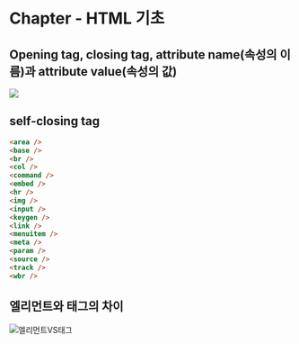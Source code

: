 # Chapter - HTML 기초

## Opening tag, closing tag, attribute name(속성의 이름)과 attribute value(속성의 값)

![](https://user-images.githubusercontent.com/34564706/122494214-e9361300-d023-11eb-9d79-6f2fba2be32b.png)

## self-closing tag

```html
<area />
<base />
<br />
<col />
<command />
<embed />
<hr />
<img />
<input />
<keygen />
<link />
<menuitem />
<meta />
<param />
<source />
<track />
<wbr />
```

## 엘리먼트와 태그의 차이

![엘리먼트VS태그](https://user-images.githubusercontent.com/77217300/123093676-ecd3fa80-d466-11eb-93d1-01df9a07ee2c.png)
